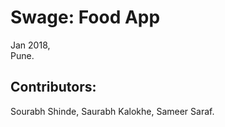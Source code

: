 # Swage: Food App     

Jan 2018,    
Pune.

## Contributors:           

Sourabh Shinde,
Saurabh Kalokhe,
Sameer Saraf.
